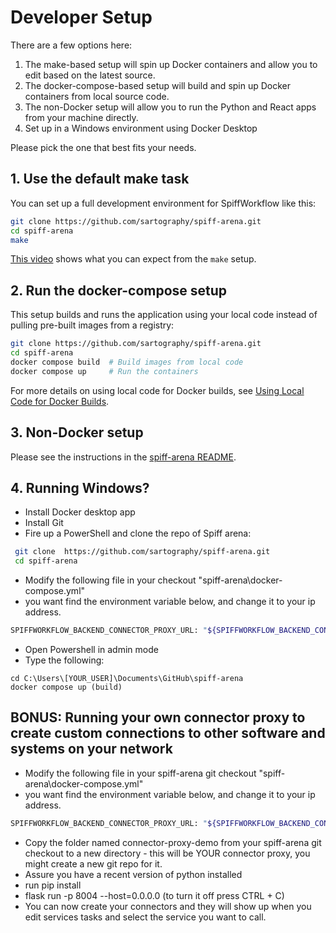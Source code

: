 # Developer Setup

There are a few options here:

1. The make-based setup will spin up Docker containers and allow you to edit based on the latest source.
2. The docker-compose-based setup will build and spin up Docker containers from local source code.
3. The non-Docker setup will allow you to run the Python and React apps from your machine directly.
4. Set up in a Windows environment using Docker Desktop

Please pick the one that best fits your needs.

## 1. Use the default make task

You can set up a full development environment for SpiffWorkflow like this:
```sh
git clone https://github.com/sartography/spiff-arena.git
cd spiff-arena
make
```

[This video](https://youtu.be/BvLvGt0fYJU?si=0zZSkzA1ZTotQxDb) shows what you can expect from the `make` setup.

## 2. Run the docker-compose setup

This setup builds and runs the application using your local code instead of pulling pre-built images from a registry:

```sh
git clone https://github.com/sartography/spiff-arena.git
cd spiff-arena
docker compose build  # Build images from local code
docker compose up     # Run the containers
```

For more details on using local code for Docker builds, see [Using Local Code for Docker Builds](local_docker_builds.md).

## 3. Non-Docker setup

Please see the instructions in the [spiff-arena README](https://github.com/sartography/spiff-arena/?tab=readme-ov-file#backend-setup-local).

## 4. Running Windows?
* Install Docker desktop app
* Install Git
* Fire up a PowerShell and clone the repo of Spiff arena:
```sh
 git clone  https://github.com/sartography/spiff-arena.git
 cd spiff-arena
```
* Modify the following file in your checkout "spiff-arena\docker-compose.yml"
* you want find the environment variable below, and change it to your ip
  address.
```sh
SPIFFWORKFLOW_BACKEND_CONNECTOR_PROXY_URL: "${SPIFFWORKFLOW_BACKEND_CONNECTOR_PROXY_URL:-http://[YOUR_IP_ADDRESS]:8004}"
```
* Open Powershell in admin mode
* Type the following:
```
cd C:\Users\[YOUR_USER]\Documents\GitHub\spiff-arena
docker compose up (build)
```

## BONUS: Running your own connector proxy to create custom connections to other software and systems on your network

* Modify the following file in your spiff-arena git checkout "spiff-arena\docker-compose.yml"
* you want find the environment variable below, and change it to your ip address.
```sh
SPIFFWORKFLOW_BACKEND_CONNECTOR_PROXY_URL: "${SPIFFWORKFLOW_BACKEND_CONNECTOR_PROXY_URL:-http://[YOUR_IP_ADDRESS]:8004}"
```
* Copy the folder named connector-proxy-demo from your spiff-arena git checkout
  to a new directory - this will be YOUR connector proxy, you might create a new
git repo for it.
* Assure you have a recent version of python installed
* run pip install
* flask run -p 8004 --host=0.0.0.0 (to turn it off press CTRL + C)
* You can now create your connectors and they will show up when you edit
  services tasks and select the service you want to call.

```{tags} how_to_guide, dev_docs
```
